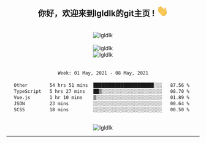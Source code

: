 <div align="center">
<h2> 你好，欢迎来到lgldlk的git主页 ! <img src="https://github.com/lgldlk/lgldlk/blob/main/gifs/Hi.gif" width="30px"></h2>
</div>

<div align="center">
 </br>
 <img src="http://aiitapp.cn:8091/?color=rgba(37,144,118,1)&shadowColor=rgba(12,16,20,1)&fontSize=120&&shadowOffsetX=9&shadowOffsetY=11" height="26px" alt="lgldlk" />
 </br>

   </br>
 <img src="https://github-readme-stats.vercel.app/api?username=lgldlk&show_icons=true&theme=gotham&locale=cn" alt="lgldlk" />
 

</br>

<img  src="http://github-readme-stats.vercel.app/api/top-langs/?username=lgldlk&show_icons=true&theme=gotham&locale=cn&layout=compact" alt="lgldlk"/>  
</br>
</br>

<!--START_SECTION:waka-->
```text
Week: 01 May, 2021 - 08 May, 2021

Other        54 hrs 51 mins  ██████████████████████░░░   87.56 % 
TypeScript   5 hrs 27 mins   ██▒░░░░░░░░░░░░░░░░░░░░░░   08.70 % 
Vue.js       1 hr 10 mins    ▒░░░░░░░░░░░░░░░░░░░░░░░░   01.89 % 
JSON         23 mins         ░░░░░░░░░░░░░░░░░░░░░░░░░   00.64 % 
SCSS         18 mins         ░░░░░░░░░░░░░░░░░░░░░░░░░   00.50 % 
```
<!--END_SECTION:waka-->

 </br>
  <img src="https://visitor-badge.glitch.me/badge?page_id=lgldlk" alt="lgldlk" />
</div >
  
---

 

